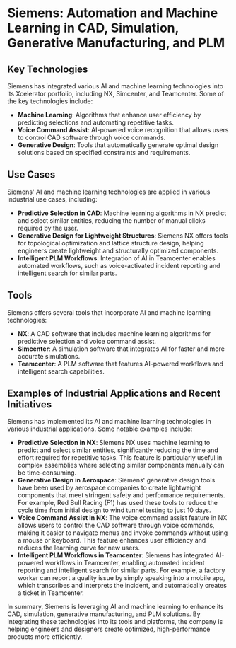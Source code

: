 # Siemens: Automation and Machine Learning in CAD, Simulation, Generative Manufacturing, and PLM

## Key Technologies

Siemens has integrated various AI and machine learning technologies into its Xcelerator portfolio, including NX, Simcenter, and Teamcenter. Some of the key technologies include:

- **Machine Learning**: Algorithms that enhance user efficiency by predicting selections and automating repetitive tasks.
- **Voice Command Assist**: AI-powered voice recognition that allows users to control CAD software through voice commands.
- **Generative Design**: Tools that automatically generate optimal design solutions based on specified constraints and requirements.

## Use Cases

Siemens' AI and machine learning technologies are applied in various industrial use cases, including:

- **Predictive Selection in CAD**: Machine learning algorithms in NX predict and select similar entities, reducing the number of manual clicks required by the user.
- **Generative Design for Lightweight Structures**: Siemens NX offers tools for topological optimization and lattice structure design, helping engineers create lightweight and structurally optimized components.
- **Intelligent PLM Workflows**: Integration of AI in Teamcenter enables automated workflows, such as voice-activated incident reporting and intelligent search for similar parts.

## Tools

Siemens offers several tools that incorporate AI and machine learning technologies:

- **NX**: A CAD software that includes machine learning algorithms for predictive selection and voice command assist.
- **Simcenter**: A simulation software that integrates AI for faster and more accurate simulations.
- **Teamcenter**: A PLM software that features AI-powered workflows and intelligent search capabilities.

## Examples of Industrial Applications and Recent Initiatives

Siemens has implemented its AI and machine learning technologies in various industrial applications. Some notable examples include:

- **Predictive Selection in NX**: Siemens NX uses machine learning to predict and select similar entities, significantly reducing the time and effort required for repetitive tasks. This feature is particularly useful in complex assemblies where selecting similar components manually can be time-consuming.
- **Generative Design in Aerospace**: Siemens' generative design tools have been used by aerospace companies to create lightweight components that meet stringent safety and performance requirements. For example, Red Bull Racing (F1) has used these tools to reduce the cycle time from initial design to wind tunnel testing to just 10 days.
- **Voice Command Assist in NX**: The voice command assist feature in NX allows users to control the CAD software through voice commands, making it easier to navigate menus and invoke commands without using a mouse or keyboard. This feature enhances user efficiency and reduces the learning curve for new users.
- **Intelligent PLM Workflows in Teamcenter**: Siemens has integrated AI-powered workflows in Teamcenter, enabling automated incident reporting and intelligent search for similar parts. For example, a factory worker can report a quality issue by simply speaking into a mobile app, which transcribes and interprets the incident, and automatically creates a ticket in Teamcenter.

In summary, Siemens is leveraging AI and machine learning to enhance its CAD, simulation, generative manufacturing, and PLM solutions. By integrating these technologies into its tools and platforms, the company is helping engineers and designers create optimized, high-performance products more efficiently.
